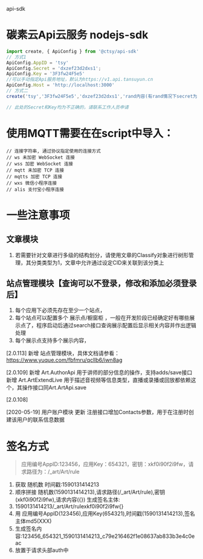 api-sdk

# 碳素云Api云服务 nodejs-sdk
```typescript
import create, { ApiConfig } from '@ctsy/api-sdk'
// 方式1
ApiConfig.AppID = 'tsy'
ApiConfig.Secret = 'dxzef23d2dxs1';
ApiConfig.Key = '3F3fw24F5e5'
//可以手动指定Api服务地址，默认为https://v1.api.tansuyun.cn
ApiConfig.Host = 'http://localhost:3000'
// 方式二
create('tsy','3F3fw24F5e5','dxzef23d2dxs1','rand内容(有rand情况下secret为rand与secret组合后字典序排序内容)')

// 此处的Secret和Key均为不正确的，请联系工作人员申请
```

# 使用MQTT需要在在script中导入：
  <script src="//npm.tansuyun.cn/mqtt/dist/mqtt.min.js"></script>


    // 连接字符串, 通过协议指定使用的连接方式
    // ws 未加密 WebSocket 连接
    // wss 加密 WebSocket 连接
    // mqtt 未加密 TCP 连接
    // mqtts 加密 TCP 连接
    // wxs 微信小程序连接
    // alis 支付宝小程序连接

# 一些注意事项
## 文章模块
1. 若需要针对文章进行多级的结构划分，请使用文章的Classify对象进行树形管理，其分类类型为1，文章中允许通过设定CID来关联到该分类上

## 站点管理模块【查询可以不登录，修改和添加必须登录后】
1. 每个应用下必须先存在至少一个站点，
2. 每个站点可以配置多个 展示点/橱窗柜 ，一般在开发阶段已经确定好有哪些展示点了，程序启动后通过search接口查询展示配置后显示相关内容并作出逻辑处理
3. 每个展示点支持多个展示内容，

[2.0.113]
新增 站点管理模块，具体文档请参看：https://www.yuque.com/fbfmru/qcllb6/iwn8ag

[2.0.109]
新增 Art.AuthorApi 用于讲师的部分信息的操作，支持adds/save接口
新增 Art.ArtExtendLive 用于描述音视频等信息类型，直播或录播或回放都依赖这个，其操作接口同Art.ArtApi.save

[2.0.108]

[2020-05-19] 用户账户模块 更新 注册接口增加Contacts参数，用于在注册时创建该用户的联系信息数据


# 签名方式

> 应用编号AppID:123456，应用Key：654321，密钥：xkf0i90f2i9fw，请求路径为：/_art/Art/rule

1. 获取 随机数 时间戳:1590131414213
2. 顺序拼接 随机数(1590131414213),请求路径(/_art/Art/rule),密钥(xkf0i90f2i9fw),请求内容({}) 生成签名主体: 
3. 1590131414213/_art/Art/rulexkf0i90f2i9fw{}
4. 用 应用编号AppID(123456),应用Key(654321),时间戳(1590131414213),签名主体md5(XXX)
5. 生成签名内容:123456_654321_1590131414213_c79e216462f1e08637ab833b3e4c0eac
6. 放置于请求头部auth中

